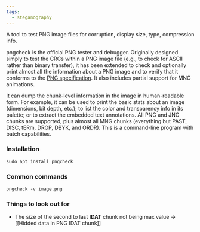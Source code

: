```yaml
---
tags:
  - steganography
---
```


A tool to test PNG image files for corruption, display size, type, compression info.

pngcheck is the official PNG tester and debugger. Originally designed simply to test the CRCs within a PNG image file (e.g., to check for ASCII rather than binary transfer), it has been extended to check and optionally print almost all the information about a PNG image and to verify that it conforms to the [PNG specification](http://www.libpng.org/pub/png/spec/1.2/PNG-Structure.html). It also includes partial support for MNG animations.

It can dump the chunk-level information in the image in human-readable form. For example, it can be used to print the basic stats about an image (dimensions, bit depth, etc.); to list the color and transparency info in its palette; or to extract the embedded text annotations. All PNG and JNG chunks are supported, plus almost all MNG chunks (everything but PAST, DISC, tERm, DROP, DBYK, and ORDR). This is a command-line program with batch capabilities.

### Installation
	sudo apt install pngcheck

### Common commands
	pngcheck -v image.png

### Things to look out for
* The size of the second to last **IDAT** chunk not being max value -> [[Hidded data in PNG IDAT chunk]]